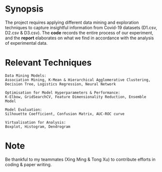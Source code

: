 # Synopsis
The project requires applying different data mining and exploration techniques to capture insightful information from Covid-19 datasets (D1.csv, D2.csv & D3.csv). The **code** records the entire process of our experiment, and the **report** elaborates on what we find in accordance with the analysis of experimental data.
# Relevant Techniques
	Data Mining Models:
	Association Mining, K-Mean & Hierarchical Agglomerative Clustering, Decision Tree, Logistics Regression, Neural Network

	Optimisation for Model Hyperparameters & Performance:
	K-Elbow, GridSearchCV, Feature Dimensionality Reduction, Ensemble Model

	Model Evaluation:
	Silhouette Coefficient, Confusion Matrix, AUC-ROC curve

	Virtualisation for Analysis:
	Boxplot, Histogram, Dendrogram
# Note
Be thankful to my teammates (Xing Ming & Tong Xu) to contribute efforts in coding & paper writing.
